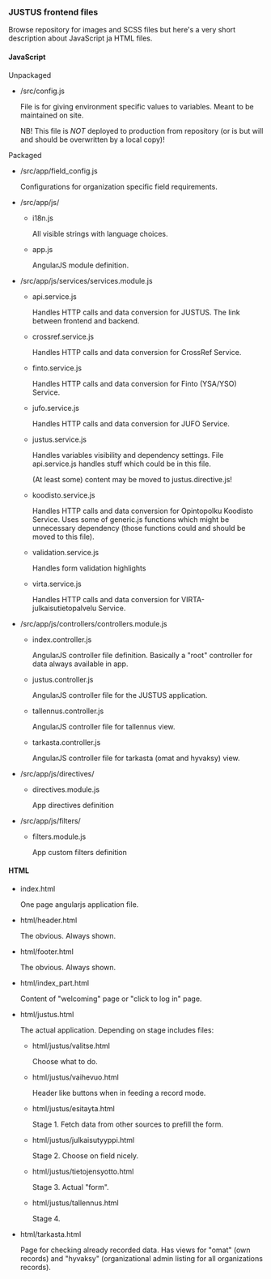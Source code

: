 ### JUSTUS frontend files

Browse repository for images and SCSS files but here's a very short description about JavaScript ja HTML files.

#### JavaScript

Unpackaged

  * /src/config.js

    File is for giving environment specific values to variables. Meant to be maintained on site.

    NB! This file is _NOT_ deployed to production from repository (or is but will and should be overwritten by a local copy)!

Packaged

  * /src/app/field_config.js

    Configurations for organization specific field requirements.

  * /src/app/js/

    * i18n.js

      All visible strings with language choices.

    * app.js

      AngularJS module definition.

  * /src/app/js/services/services.module.js

    * api.service.js

      Handles HTTP calls and data conversion for JUSTUS. The link between frontend and backend.

    * crossref.service.js

      Handles HTTP calls and data conversion for CrossRef Service.

    * finto.service.js

      Handles HTTP calls and data conversion for Finto (YSA/YSO) Service.

    * jufo.service.js

      Handles HTTP calls and data conversion for JUFO Service.

    * justus.service.js

      Handles variables visibility and dependency settings. File api.service.js handles stuff which could be in this file.

      (At least some) content may be moved to justus.directive.js!

    * koodisto.service.js

      Handles HTTP calls and data conversion for Opintopolku Koodisto Service. Uses some of generic.js functions which might be unnecessary dependency (those functions could and should be moved to this file).

    * validation.service.js

      Handles form validation highlights

    * virta.service.js

      Handles HTTP calls and data conversion for VIRTA-julkaisutietopalvelu Service.

  * /src/app/js/controllers/controllers.module.js

    * index.controller.js

      AngularJS controller file definition. Basically a "root" controller for data always available in app.

    * justus.controller.js

      AngularJS controller file for the JUSTUS application.

    * tallennus.controller.js

      AngularJS controller file for tallennus view.

    * tarkasta.controller.js

      AngularJS controller file for tarkasta (omat and hyvaksy) view.

  * /src/app/js/directives/
  
    * directives.module.js

      App directives definition

  * /src/app/js/filters/

    * filters.module.js

      App custom filters definition

#### HTML

  * index.html

    One page angularjs application file.

  * html/header.html

    The obvious. Always shown.

  * html/footer.html

    The obvious. Always shown.

  * html/index_part.html

    Content of "welcoming" page or "click to log in" page.

  * html/justus.html

    The actual application. Depending on stage includes files:

    * html/justus/valitse.html

      Choose what to do.

    * html/justus/vaihevuo.html

      Header like buttons when in feeding a record mode.

    * html/justus/esitayta.html

      Stage 1. Fetch data from other sources to prefill the form.

    * html/justus/julkaisutyyppi.html

      Stage 2. Choose on field nicely.

    * html/justus/tietojensyotto.html

      Stage 3. Actual "form".

    * html/justus/tallennus.html

      Stage 4. 

  * html/tarkasta.html

    Page for checking already recorded data. Has views for "omat" (own records) and "hyvaksy" (organizational admin listing for all organizations records).
